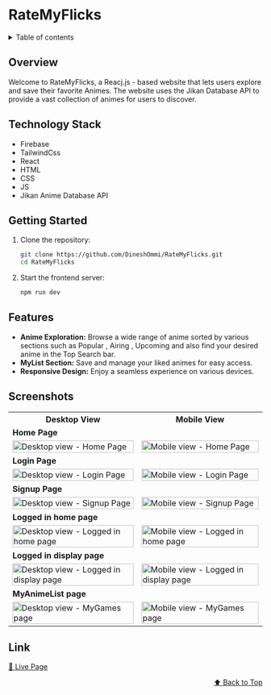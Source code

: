 <div id="top"></div>

# RateMyFlicks

<details>
<summary>Table of contents</summary>

-   [Overview](#overview)
-   [Technology Stack](#technology-stack)
-   [Getting Started](#getting-started)
-   [Features](#features)
-   [Screenshots](#screenshots)
-   [Link](#link)

</details>

## Overview

Welcome to RateMyFlicks, a Reacj.js - based website that lets users explore and save their favorite Animes. The website uses the Jikan Database API to provide a vast collection of animes for users to discover.

## Technology Stack

- Firebase
- TailwindCss
- React
- HTML
- CSS
- JS
- Jikan Anime Database API

## Getting Started

1. Clone the repository:

   ```bash
   git clone https://github.com/DineshOmmi/RateMyFlicks.git
   cd RateMyFlicks
   ```

2. Start the frontend server:
   ```bash
   npm run dev
   ```

## Features

- **Anime Exploration:** Browse a wide range of anime sorted by various sections such as Popular , Airing , Upcoming and also find your desired anime in the Top Search bar.
- **MyList Section:** Save and manage your liked animes for easy access.
- **Responsive Design:** Enjoy a seamless experience on various devices.

## Screenshots

<table>
    <tr>
        <th>Desktop View</th>
        <th>Mobile View</th>
    </tr>
    <tr>
      <td colspan="3" style="text-align: left;font-weight: bold;">Home Page</td>
    </tr>
    <tr>
        <td>
            <img src="https://github.com/user-attachments/assets/f27f6b29-0059-414a-8619-80383c9c6655" width="100%" title="Desktop view - Home Page"/>
        </td>
        <td>
            <img src="https://github.com/user-attachments/assets/5f3c2c4c-b16e-4564-a06e-dd6f09a853a1" width="100%" title="Mobile view - Home Page"/>
        </td>
    </tr>
    <tr>
      <td colspan="3" style="text-align: left;font-weight: bold;">Login Page</td>
    </tr>
    <tr>
        <td>
            <img src="https://github.com/user-attachments/assets/5845e597-c411-41e4-96a1-0d2fac47ab69" width="100%" title="Desktop view - Login Page"/>
        </td>
        <td>
            <img src="https://github.com/user-attachments/assets/5e15abbe-2acf-44d9-b707-3c72747654a3" width="100%" title="Mobile view - Login Page"/>
        </td>
    </tr>
    <tr>
      <td colspan="3" style="text-align: left;font-weight: bold;">Signup Page</td>
    </tr>
    <tr>
        <td>
            <img src="https://github.com/user-attachments/assets/6bfa7d33-eb67-4fb2-a232-aa1111d43b8b" width="100%" title="Desktop view - Signup Page"/>
        </td>
        <td>
            <img src="https://github.com/user-attachments/assets/ab152311-6216-4a5d-8aa3-825226375243" width="100%" title="Mobile view - Signup Page"/>
        </td>
    </tr>
    <tr>
      <td colspan="3" style="text-align: left;font-weight: bold;">Logged in home page</td>
    </tr>
    <tr>
        <td>
            <img src="https://github.com/user-attachments/assets/81479644-abfb-42ae-906f-a1356c8e766e" width="100%" title="Desktop view - Logged in home page"/>
        </td>
        <td>
            <img src="https://github.com/user-attachments/assets/73dc1b6a-ddc5-40e9-9361-0e9041ed93fe" width="100%" title="Mobile view - Logged in home page"/>
        </td>
    </tr> 
    <tr>
      <td colspan="3" style="text-align: left;font-weight: bold;">Logged in display page</td>
    </tr>
    <tr>
        <td>
            <img src="https://github.com/user-attachments/assets/35688c89-2512-449a-a476-8fbafc504dd6" width="100%" title="Desktop view - Logged in display page"/>
        </td>
        <td>
            <img src="https://github.com/user-attachments/assets/091ad7f6-6f76-4552-bfd6-e608ac10c464" width="100%" title="Mobile view - Logged in display page"/>
        </td>
    </tr> 
    <tr>
      <td colspan="3" style="text-align: left;font-weight: bold;">MyAnimeList page</td>
    </tr>
    <tr>
        <td>
            <img src="https://github.com/user-attachments/assets/503b60ee-184f-4947-bebb-bfbbe2509e0c" width="100%" title="Desktop view - MyGames page"/>
        </td>
        <td>
            <img src="https://github.com/user-attachments/assets/becd24b9-d2ad-4b08-99de-d9ba2335dc21" width="100%" title="Mobile view - MyGames page"/>
        </td>
    </tr> 
</table>

## Link
[🚀 Live Page](https://ratemyflicks.netlify.app/)

<p align="right"><a href="#top">⬆️ Back to Top</a></p>
